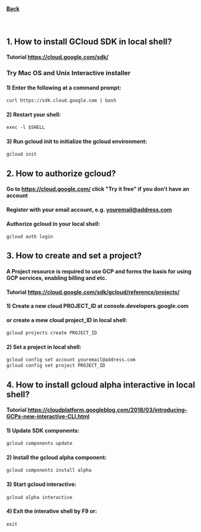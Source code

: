 
####  [Back](https://dujm.github.io/pages/datascience.html)  

<br>

## **1. How to install GCloud SDK in local shell?**
#### Tutorial https://cloud.google.com/sdk/

### Try Mac OS and Unix Interactive installer
#### 1) Enter the following at a command prompt:
```markdown
curl https://sdk.cloud.google.com | bash
```
#### 2) Restart your shell:
```markdown
exec -l $SHELL
```

#### 3) Run gcloud init to initialize the gcloud environment:
```markdown
gcloud init
```

## **2. How to authorize gcloud?**
#### Go to https://cloud.google.com/ click "Try it free" if you don't have an account
#### Register with your email account, e.g. youremail@address.com
#### Authorize gcloud in your local shell:
```markdown
gcloud auth login
```

## **3. How to create and set a project?**
#### A Project resource is required to use GCP and forms the basis for using GCP services, enabling billing and etc.
#### Tutorial https://cloud.google.com/sdk/gcloud/reference/projects/

#### 1) Create a new cloud PROJECT_ID at console.developers.google.com
#### or create a mew cloud project_ID in local shell:
```markdown
gcloud projects create PROJECT_ID
```
#### 2) Set a project in local shell:
```markdown
gcloud config set account youremail@address.com
gcloud config set project PROJECT_ID
```

## **4. How to install gcloud alpha interactive in local shell?**
#### Tutorial https://cloudplatform.googleblog.com/2018/03/introducing-GCPs-new-interactive-CLI.html
#### 1) Update SDK components:
```markdown
gcloud components update
```
#### 2) Install the gcloud alpha component:
```markdown
gcloud components install alpha
```
#### 3) Start gcloud interactive:
```markdown
gcloud alpha interactive
```
#### 4) Exit the interative shell by F9 or:
```markdown
exit
```
